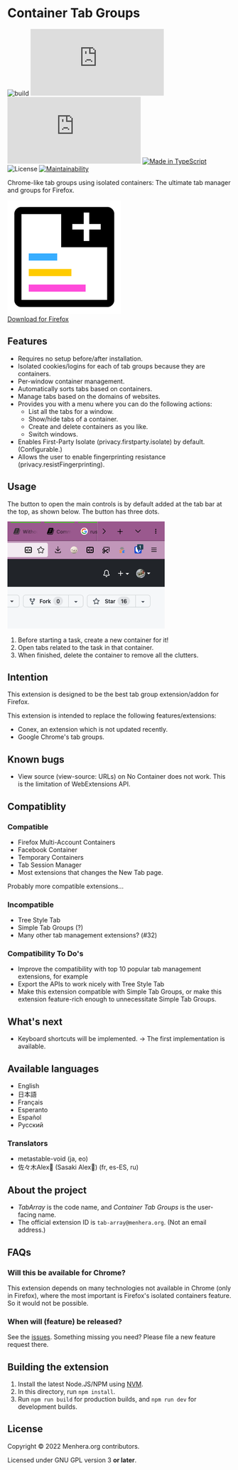 # Container Tab Groups

![build](https://github.com/menhera-org/TabArray/actions/workflows/node.js.yml/badge.svg)
[![Downloads](https://img.shields.io/amo/dw/tab-array@menhera.org)](https://addons.mozilla.org/firefox/addon/container-tab-groups/)
[![Users](https://img.shields.io/amo/users/tab-array@menhera.org)](https://addons.mozilla.org/firefox/addon/container-tab-groups/)
[![Made in TypeScript](https://img.shields.io/badge/Made%20in-TypeScript-%233178c6?logo=typescript&logoColor=white)](https://www.typescriptlang.org/)
![License](https://img.shields.io/github/license/menhera-org/TabArray)
[![Maintainability](https://api.codeclimate.com/v1/badges/80a4d073dd8edce17391/maintainability)](https://codeclimate.com/github/menhera-org/TabArray/maintainability)

Chrome-like tab groups using isolated containers: The ultimate tab manager and groups for Firefox.

[![Extension icon](TabArray.png)](https://addons.mozilla.org/firefox/addon/container-tab-groups/)  
[Download for Firefox](https://addons.mozilla.org/firefox/addon/container-tab-groups/)

## Features

- Requires no setup before/after installation.
- Isolated cookies/logins for each of tab groups because they are containers.
- Per-window container management.
- Automatically sorts tabs based on containers.
- Manage tabs based on the domains of websites.
- Provides you with a menu where you can do the following actions:
    - List all the tabs for a window.
    - Show/hide tabs of a container.
    - Create and delete containers as you like.
    - Switch windows.
- Enables First-Party Isolate (privacy.firstparty.isolate) by default. (Configurable.)
- Allows the user to enable fingerprinting resistance (privacy.resistFingerprinting).

## Usage

The button to open the main controls is by default added at the tab bar at the top, as shown below. The button has three dots.

![screenshot](tab-button.png)

1. Before starting a task, create a new container for it!
2. Open tabs related to the task in that container.
3. When finished, delete the container to remove all the clutters.

## Intention

This extension is designed to be the best tab group extension/addon for Firefox.

This extension is intended to replace the following features/extensions:

- Conex, an extension which is not updated recently.
- Google Chrome's tab groups.

## Known bugs

- View source (view-source: URLs) on No Container does not work. This is the limitation of WebExtensions API.

## Compatiblity

### Compatible

- Firefox Multi-Account Containers
- Facebook Container
- Temporary Containers
- Tab Session Manager
- Most extensions that changes the New Tab page.

Probably more compatible extensions...

### Incompatible

- Tree Style Tab
- Simple Tab Groups (?)
- Many other tab management extensions? (#32)

### Compatibility To Do's

- Improve the compatibility with top 10 popular tab management extensions, for example
- Export the APIs to work nicely with Tree Style Tab
- Make this extension compatible with Simple Tab Groups, or make this extension feature-rich
enough to unnecessitate Simple Tab Groups.

## What's next

- Keyboard shortcuts will be implemented. → The first implementation is available.

## Available languages

- English
- 日本語
- Français
- Esperanto
- Español
- Русский

### Translators

- metastable-void (ja, eo)
- 佐々木Alex🐇 (Sasaki Alex🐇) (fr, es-ES, ru)

## About the project

- _TabArray_ is the code name, and _Container Tab Groups_ is the user-facing name.
- The official extension ID is `tab-array@menhera.org`. (Not an email address.)

## FAQs

### Will this be available for Chrome?

This extension depends on many technologies not available in Chrome (only in Firefox),
where the most important is Firefox's isolated containers feature.
So it would not be possible.

### When will (feature) be released?

See the [issues](https://github.com/menhera-org/TabArray/issues).
Something missing you need? Please file a new feature request there.

## Building the extension

1. Install the latest Node.JS/NPM using [NVM](https://github.com/nvm-sh/nvm).
2. In this directory, run `npm install`.
3. Run `npm run build` for production builds, and `npm run dev` for development builds.

## License

Copyright &copy; 2022 Menhera.org contributors.

Licensed under GNU GPL version 3 **or later**.
